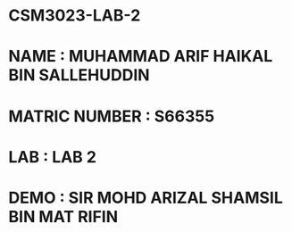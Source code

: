 # CSM3023-LAB-2
# NAME : MUHAMMAD ARIF HAIKAL BIN SALLEHUDDIN
# MATRIC NUMBER : S66355
# LAB : LAB 2
# DEMO : SIR MOHD ARIZAL SHAMSIL BIN MAT RIFIN
